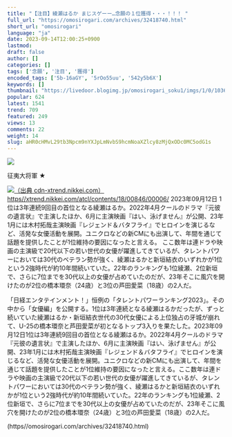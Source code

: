 ```yaml
---
title: "【注目】綾瀬はるか まじスゲーー…念願の１位獲得・・・！！！ "
full_url: "https://omosirogari.com/archives/32418740.html"
short_url: "omosirogari"
language: "ja"
date: 2023-09-14T12:00:25+0900
lastmod: 
draft: false
author: []
categories: []
tags: ['念願', '注目', '獲得']
encoded_tags: ['5b-16aGY', '5rOo55uu', '542y5b6X']
keywords: []
thumbnail: "https://livedoor.blogimg.jp/omosirogari_soku1/imgs/1/0/10363706.jpg"
popular: 624
latest: 1541
trend: 709
featured: 249
views: 13
comments: 22
weight: 14
slug: aHR0cHMvL29tb3Npcm9nYXJpLmNvbS9hcmNoaXZlcy8zMjQxODc0MC5odG1s
---
```


![](https://livedoor.blogimg.jp/omosirogari_soku1/imgs/1/0/10363706.jpg)

<div><p>征夷大将軍 ★ </p> <a href='https//cdn-xtrend.nikkei.com/atcl/contents/18/00846/00006/01.png' target='_blank' class='' id='img_1_1'><img src='https//livedoor.blogimg.jp/omosirogari_soku1/imgs/c/f/cf42a60a.png'>（出典 cdn-xtrend.nikkei.com）</a> <a target='_blank' href='https//xtrend.nikkei.com/atcl/contents/18/00846/00006/'>https//xtrend.nikkei.com/atcl/contents/18/00846/00006/</a> 2023年09月12日 1位は3年連続9回目の首位となる綾瀬はるか。2022年4月クールのドラマ『元彼の遺言状』で主演したほか、6月に主演映画『はい、泳げません』が公開、23年1月には木村拓哉主演映画『レジェンド＆バタフライ』でヒロインを演じるなど、活発な女優活動を展開。ユニクロなどの新CMにも出演して、年間を通じて話題を提供したことが1位維持の要因になったと言える。 ここ数年は連ドラや映画の主演級で20代以下の若い世代の女優が躍進してきているが、タレントパワーにおいては30代のベテラン勢が強く、綾瀬はるかと新垣結衣のいずれかが1位という2強時代が約10年間続いていた。22年のランキングも1位綾瀬、2位新垣で、さらに7位までを30代以上の女優が占めていたのだが、23年そこに風穴を開けたのが2位の橋本環奈（24歳）と3位の芦田愛菜（18歳）の2人だ。 <p>「日経エンタテインメント！」恒例の「タレントパワーランキング2023」。その中から「女優編」を公開する。1位は3年連続となる綾瀬はるかだったが、ずっと続いていた綾瀬はるか・新垣結衣世代の30代女優による上位独占の牙城が崩れて、U-25の橋本環奈と芦田愛菜が初となるトップ3入りを果たした。2023年09月12日1位は3年連続9回目の首位となる綾瀬はるか。2022年4月クールのドラマ『元彼の遺言状』で主演したほか、6月に主演映画『はい、泳げません』が公開、23年1月には木村拓哉主演映画『レジェンド＆バタフライ』でヒロインを演じるなど、活発な女優活動を展開。ユニクロなどの新CMにも出演して、年間を通じて話題を提供したことが1位維持の要因になったと言える。ここ数年は連ドラや映画の主演級で20代以下の若い世代の女優が躍進してきているが、タレントパワーにおいては30代のベテラン勢が強く、綾瀬はるかと新垣結衣のいずれかが1位という2強時代が約10年間続いていた。22年のランキングも1位綾瀬、2位新垣で、さらに7位までを30代以上の女優が占めていたのだが、23年そこに風穴を開けたのが2位の橋本環奈（24歳）と3位の芦田愛菜（18歳）の2人だ。</p></div>

(https//omosirogari.com/archives/32418740.html)

